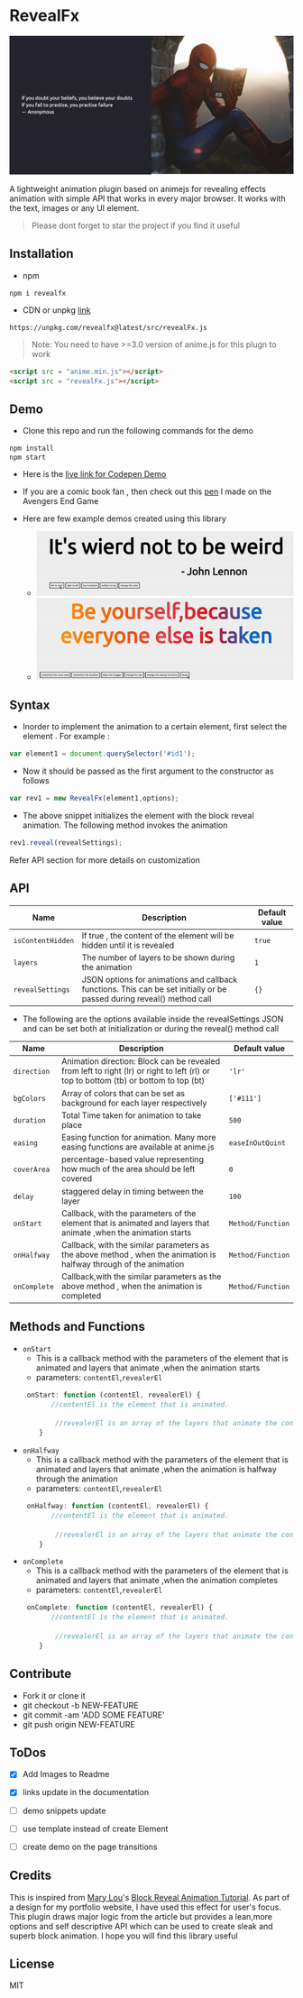 # RevealFx 

![Image of Spiderman reading book  from unsplash and a quote 'If you doubt your beliefs, you believe your doubts , If you fail to practice, you practice failure](/demo/img/spidey.gif)


A lightweight animation plugin based on animejs for revealing effects animation with simple API that works in  every major browser. 
 It works with the text, images or any UI element.

> Please dont forget to star the project if you find it useful

## Installation 
- npm
```npm
npm i revealfx
```
- CDN or unpkg [link](https://unpkg.com/revealfx@latest/src/revealFx.js)
```
https://unpkg.com/revealfx@latest/src/revealFx.js
```

> Note: You need to have >=3.0 version of anime.js for this plugn to work
```HTML
<script src = "anime.min.js"></script>
<script src = "revealFx.js"></script>
```
## Demo
-  Clone this repo and run the following commands for the demo 
```node
npm install 
npm start
```

- Here is the  [live link for Codepen Demo](https://codepen.io/akhil_001/full/zXamxp) 
- If you are a comic book fan , then check out this [pen](https://codepen.io/akhil_001/full/GLBoEB) I made on the Avengers End Game
- Here are few example demos created using this library

    - ![Basic Example](/demo/img/Friday.gif)
    - ![Colorful Example](/demo/img/Jarvis.gif)

## Syntax

 - Inorder to implement the animation to a certain element, first select the element . For example : 
 ```js
 var element1 = document.querySelector('#id1');
 ```
 - Now it should be passed as the first argument to the constructor as follows
```js
var rev1 = new RevealFx(element1,options);
```
- The above snippet initializes the element with the block reveal animation. The following method  invokes the animation
```js
rev1.reveal(revealSettings);
```

 Refer API section for more details on customization

## API

 |Name|Description |Default value |
 |----|------------|--------------|
 | `isContentHidden` | If true , the content of the element will be hidden until it is revealed | `true`|
 | `layers`| The number of layers to be shown during the animation | `1`|
 | `revealSettings`| JSON options for animations and callback functions. This can be set initially or be passed during reveal() method call  | `{}` |
 - The following are the options available inside the revealSettings JSON and can be set both at initialization or during the reveal() method call

 |Name|Description |Default value |
 |-----|------|-------|
 | `direction` | Animation direction: Block can be revealed from left to right (lr) or right to left (rl) or top to bottom (tb) or bottom to top (bt) | `'lr'`|
 |`bgColors`| Array of colors that can be set as background for each layer respectively |`['#111']`|
 |`duration`| Total Time taken for animation to take place | `500`|
 |`easing`| Easing function for animation. Many more easing functions are available at anime.js| `easeInOutQuint`|
 |`coverArea`| percentage-based value representing how much of the area should be left covered | `0`|
 |`delay`| staggered delay in timing between the layer | `100`|
 |`onStart`| Callback, with the parameters of the element that is animated and layers that animate ,when the animation starts | `Method/Function`|
 |`onHalfway`| Callback, with the similar parameters as the above method , when the animation is halfway through of the animation | `Method/Function`|
 |`onComplete`| Callback,with the similar parameters as the above method , when the animation is completed | `Method/Function`|

## Methods and Functions

 - `onStart`
    - This is a callback method with the parameters of the element that is animated and layers that animate ,when the animation starts
    - parameters: `contentEl`,`revealerEl`
    ```js
     onStart: function (contentEl, revealerEl) {
           //contentEl is the element that is animated.
            
            //revealerEl is an array of the layers that animate the contentEl
        }
    ```
- `onHalfway`
    - This is a callback method with the parameters of the element that is animated and layers that animate ,when the animation is halfway through the animation
    - parameters: `contentEl`,`revealerEl`
    ```js
     onHalfway: function (contentEl, revealerEl) {
           //contentEl is the element that is animated.

            //revealerEl is an array of the layers that animate the contentEl
        }
    ```
- `onComplete`
    - This is a callback method with the parameters of the element that is animated and layers that animate ,when the animation completes
    - parameters: `contentEl`,`revealerEl`
    ```js
     onComplete: function (contentEl, revealerEl) {
           //contentEl is the element that is animated.
            
            //revealerEl is an array of the layers that animate the contentEl
        }
    ```


## Contribute
- Fork it or clone it
- git checkout -b NEW-FEATURE
- git commit -am 'ADD SOME FEATURE'
- git push origin NEW-FEATURE

## ToDos

- [x] Add Images to Readme

- [x] links update in the documentation

- [ ] demo snippets update

- [ ] use template instead of create Element

- [ ] create demo on the page transitions

## Credits

This is inspired from [Mary Lou](https://tympanus.net/codrops/author/crnacura/)'s [Block Reveal Animation Tutorial](https://tympanus.net/codrops/2016/12/21/block-reveal-effects/). As part of a design for my portfolio website, I have used this effect for user's focus.
This plugin draws major logic from the article but provides a lean,more options and self descriptive API which can be used to create sleak and superb block animation. I hope you will find this library useful 

## License
MIT 